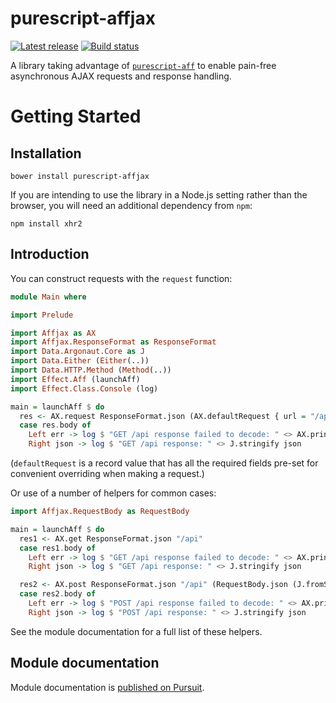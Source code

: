 # purescript-affjax

[![Latest release](http://img.shields.io/github/release/slamdata/purescript-affjax.svg)](https://github.com/slamdata/purescript-affjax/releases)
[![Build status](https://travis-ci.org/slamdata/purescript-affjax.svg?branch=master)](https://travis-ci.org/slamdata/purescript-affjax)

A library taking advantage of [`purescript-aff`](https://github.com/slamdata/purescript-aff) to enable pain-free asynchronous AJAX requests and response handling.

# Getting Started

## Installation

```
bower install purescript-affjax
```

If you are intending to use the library in a Node.js setting rather than the browser, you will need an additional dependency from `npm`:

```
npm install xhr2
```

## Introduction

You can construct requests with the `request` function:

```purescript
module Main where

import Prelude

import Affjax as AX
import Affjax.ResponseFormat as ResponseFormat
import Data.Argonaut.Core as J
import Data.Either (Either(..))
import Data.HTTP.Method (Method(..))
import Effect.Aff (launchAff)
import Effect.Class.Console (log)

main = launchAff $ do
  res <- AX.request ResponseFormat.json (AX.defaultRequest { url = "/api", method = Left GET })
  case res.body of
    Left err -> log $ "GET /api response failed to decode: " <> AX.printResponseFormatError err
    Right json -> log $ "GET /api response: " <> J.stringify json
```

(`defaultRequest` is a record value that has all the required fields pre-set for convenient overriding when making a request.)

Or use of a number of helpers for common cases:

```purescript
import Affjax.RequestBody as RequestBody

main = launchAff $ do
  res1 <- AX.get ResponseFormat.json "/api"
  case res1.body of
    Left err -> log $ "GET /api response failed to decode: " <> AX.printResponseFormatError err
    Right json -> log $ "GET /api response: " <> J.stringify json

  res2 <- AX.post ResponseFormat.json "/api" (RequestBody.json (J.fromString "test"))
  case res2.body of
    Left err -> log $ "POST /api response failed to decode: " <> AX.printResponseFormatError err
    Right json -> log $ "POST /api response: " <> J.stringify json
```

See the module documentation for a full list of these helpers.

## Module documentation

Module documentation is [published on Pursuit](http://pursuit.purescript.org/packages/purescript-affjax).

